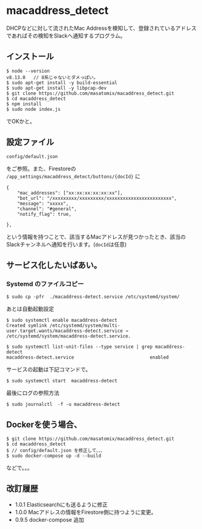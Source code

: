# macaddress_detect

DHCPなどに対して流されたMac Addressを検知して、登録されているアドレスであればその検知をSlackへ通知するプログラム。


## インストール

```
$ node --version
v8.13.0   // 8系じゃないとダメっぽい。
$ sudo apt-get install -y build-essential
$ sudo apt-get install -y libpcap-dev
$ git clone https://github.com/masatomix/macaddress_detect.git
$ cd macaddress_detect
$ npm install
$ sudo node index.js
```

でOKかと。

## 設定ファイル

```
config/default.json
```

をご参照。また、Firestoreの ``/app_settings/macaddress_detect/buttons/{docId}`` に

```
{
    "mac_addresses": ["xx:xx:xx:xx:xx:xx"],
    "bot_url": "/xxxxxxxxx/xxxxxxxxx/xxxxxxxxxxxxxxxxxxxxxxxx",
    "message": "xxxxx",
    "channel": "#general",
    "notify_flag": true,

},
```

という情報を持つことで、該当するMacアドレスが見つかったとき、該当のSlackチャンネルへ通知を行います。(``docId``は任意)


## サービス化したいばあい。

### Systemd のファイルコピー

```
$ sudo cp -pfr  ./macaddress-detect.service /etc/systemd/system/
```
あとは自動起動設定

```
$ sudo systemctl enable macaddress-detect
Created symlink /etc/systemd/system/multi-user.target.wants/macaddress-detect.service → /etc/systemd/system/macaddress-detect.service.

$ sudo systemctl list-unit-files --type service | grep macaddress-detect
macaddress-detect.service                            enabled
```

サービスの起動は下記コマンドで。

```
$ sudo systemctl start  macaddress-detect

```

最後にログの参照方法


```
$ sudo journalctl  -f -u macaddress-detect
```

## Dockerを使う場合、

```
$ git clone https://github.com/masatomix/macaddress_detect.git
$ cd macaddress_detect
$ // config/default.json を修正して、、、
$ sudo docker-compose up -d --build
```

などで。。。


## 改訂履歴
- 1.0.1 Elasticsearchにも送るように修正
- 1.0.0 Macアドレスの情報をFirestore側に持つように変更。
- 0.9.5 docker-compose 追加